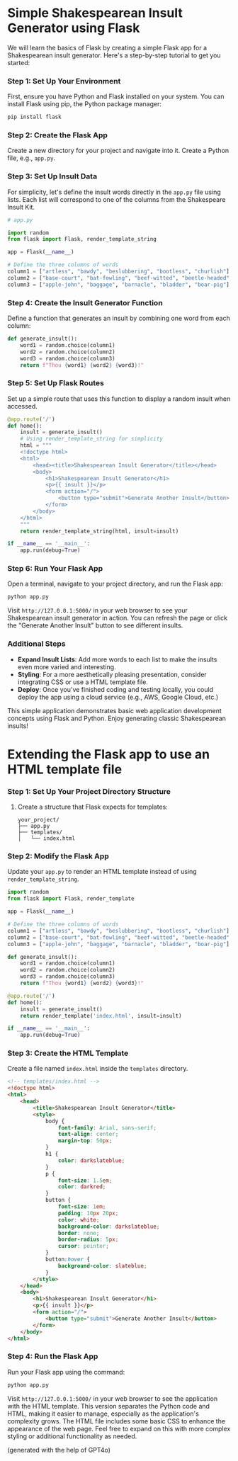 # Simple Shakespearean Insult Generator using Flask

We will learn the basics of Flask by creating a simple Flask app for a Shakespearean insult generator. Here's a step-by-step tutorial to get you started:

### Step 1: Set Up Your Environment

First, ensure you have Python and Flask installed on your system. You can install Flask using pip, the Python package manager:

```bash
pip install flask
```

### Step 2: Create the Flask App

Create a new directory for your project and navigate into it. Create a Python file, e.g., `app.py`.

### Step 3: Set Up Insult Data

For simplicity, let's define the insult words directly in the `app.py` file using lists. Each list will correspond to one of the columns from the Shakespeare Insult Kit.

```python
# app.py

import random
from flask import Flask, render_template_string

app = Flask(__name__)

# Define the three columns of words
column1 = ["artless", "bawdy", "beslubbering", "bootless", "churlish"]
column2 = ["base-court", "bat-fowling", "beef-witted", "beetle-headed", "boil-brained"]
column3 = ["apple-john", "baggage", "barnacle", "bladder", "boar-pig"]
```

### Step 4: Create the Insult Generator Function

Define a function that generates an insult by combining one word from each column:

```python
def generate_insult():
    word1 = random.choice(column1)
    word2 = random.choice(column2)
    word3 = random.choice(column3)
    return f"Thou {word1} {word2} {word3}!"
```

### Step 5: Set Up Flask Routes

Set up a simple route that uses this function to display a random insult when accessed.

```python
@app.route('/')
def home():
    insult = generate_insult()
    # Using render_template_string for simplicity
    html = """
    <!doctype html>
    <html>
        <head><title>Shakespearean Insult Generator</title></head>
        <body>
            <h1>Shakespearean Insult Generator</h1>
            <p>{{ insult }}</p>
            <form action="/">
                <button type="submit">Generate Another Insult</button>
            </form>
        </body>
    </html>
    """
    return render_template_string(html, insult=insult)

if __name__ == '__main__':
    app.run(debug=True)
```

### Step 6: Run Your Flask App

Open a terminal, navigate to your project directory, and run the Flask app:

```bash
python app.py
```

Visit `http://127.0.0.1:5000/` in your web browser to see your Shakespearean insult generator in action. You can refresh the page or click the "Generate Another Insult" button to see different insults.

### Additional Steps

- **Expand Insult Lists**: Add more words to each list to make the insults even more varied and interesting.
- **Styling**: For a more aesthetically pleasing presentation, consider integrating CSS or use a HTML template file.
- **Deploy**: Once you've finished coding and testing locally, you could deploy the app using a cloud service (e.g., AWS, Google Cloud, etc.)

This simple application demonstrates basic web application development concepts using Flask and Python. Enjoy generating classic Shakespearean insults!


# Extending the Flask app to use an HTML template file

### Step 1: Set Up Your Project Directory Structure

1. Create a structure that Flask expects for templates:
    ```
    your_project/
    ├── app.py
    ├── templates/
    │   └── index.html
    ```

### Step 2: Modify the Flask App

Update your `app.py` to render an HTML template instead of using `render_template_string`.

```python
import random
from flask import Flask, render_template

app = Flask(__name__)

# Define the three columns of words
column1 = ["artless", "bawdy", "beslubbering", "bootless", "churlish"]
column2 = ["base-court", "bat-fowling", "beef-witted", "beetle-headed", "boil-brained"]
column3 = ["apple-john", "baggage", "barnacle", "bladder", "boar-pig"]

def generate_insult():
    word1 = random.choice(column1)
    word2 = random.choice(column2)
    word3 = random.choice(column3)
    return f"Thou {word1} {word2} {word3}!"

@app.route('/')
def home():
    insult = generate_insult()
    return render_template('index.html', insult=insult)

if __name__ == '__main__':
    app.run(debug=True)
```

### Step 3: Create the HTML Template

Create a file named `index.html` inside the `templates` directory.

```html
<!-- templates/index.html -->
<!doctype html>
<html>
    <head>
        <title>Shakespearean Insult Generator</title>
        <style>
            body {
                font-family: Arial, sans-serif;
                text-align: center;
                margin-top: 50px;
            }
            h1 {
                color: darkslateblue;
            }
            p {
                font-size: 1.5em;
                color: darkred;
            }
            button {
                font-size: 1em;
                padding: 10px 20px;
                color: white;
                background-color: darkslateblue;
                border: none;
                border-radius: 5px;
                cursor: pointer;
            }
            button:hover {
                background-color: slateblue;
            }
        </style>
    </head>
    <body>
        <h1>Shakespearean Insult Generator</h1>
        <p>{{ insult }}</p>
        <form action="/">
            <button type="submit">Generate Another Insult</button>
        </form>
    </body>
</html>
```

### Step 4: Run the Flask App

Run your Flask app using the command:

```bash
python app.py
```

Visit `http://127.0.0.1:5000/` in your web browser to see the application with the HTML template. This version separates the Python code and HTML, making it easier to manage, especially as the application's complexity grows. The HTML file includes some basic CSS to enhance the appearance of the web page. Feel free to expand on this with more complex styling or additional functionality as needed.



(generated with the help of GPT4o)
